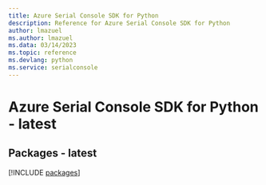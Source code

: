 ```yaml
---
title: Azure Serial Console SDK for Python
description: Reference for Azure Serial Console SDK for Python
author: lmazuel
ms.author: lmazuel
ms.data: 03/14/2023
ms.topic: reference
ms.devlang: python
ms.service: serialconsole
---
```

# Azure Serial Console SDK for Python - latest
## Packages - latest
[!INCLUDE [packages](serial-console-index.md)]